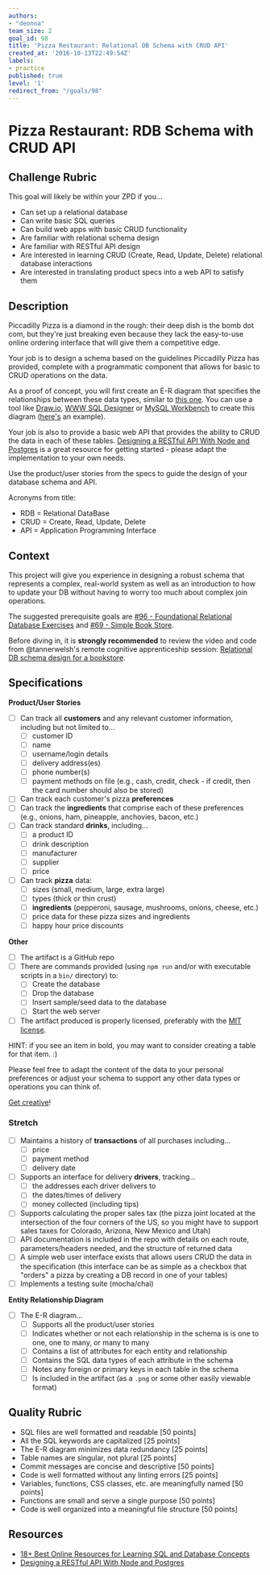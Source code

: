 ```yaml
---
authors:
- "deonna"
team_size: 2
goal_id: 98
title: 'Pizza Restaurant: Relational DB Schema with CRUD API'
created_at: '2016-10-13T22:49:54Z'
labels:
- practice
published: true
level: '1'
redirect_from: "/goals/98"
---
```


# Pizza Restaurant: RDB Schema with CRUD API

## Challenge Rubric

This goal will likely be within your ZPD if you...

- Can set up a relational database
- Can write basic SQL queries
- Can build web apps with basic CRUD functionality
- Are familiar with relational schema design
- Are familiar with RESTful API design
- Are interested in learning CRUD (Create, Read, Update, Delete) relational database interactions
- Are interested in translating product specs into a web API to satisfy them

## Description

Piccadilly Pizza is a diamond in the rough: their deep dish is the bomb dot com, but they're just breaking even because they lack the easy-to-use online ordering interface that will give them a competitive edge.

Your job is to design a schema based on the guidelines Piccadilly Pizza has provided, complete with a programmatic component that allows for basic to CRUD operations on the data.

As a proof of concept, you will first create an E-R diagram that specifies the relationships between these data types, similar to [this one](http://www.conceptdraw.com/How-To-Guide/picture/erd-entity-relationship-diagram-symbols/SOFTWARE-DEVELOPMENT-ERD-Entity-Relationship-Model-Diagram.png). You can use a tool like [Draw.io](https://www.draw.io/?splash=0&libs=er;general;advanced;uml;basic;flowchart;arrows), [WWW SQL Designer](http://ondras.zarovi.cz/sql/demo/) or [MySQL Workbench](https://www.mysql.com/products/workbench/) to create this diagram ([here's](https://www.mysql.com/common/images/products/MySQL_Workbench_Visual_Design_Mac.png) an example).

Your job is also to provide a basic web API that provides the ability to CRUD the data in each of these tables. [Designing a RESTful API With Node and Postgres](http://mherman.org/blog/2016/03/13/designing-a-restful-api-with-node-and-postgres/#.WAqKX5MrKRt) is a great resource for getting started - please adapt the implementation to your own needs.

Use the product/user stories from the specs to guide the design of your database schema and API.

Acronyms from title:

- RDB = Relational DataBase
- CRUD = Create, Read, Update, Delete
- API = Application Programming Interface

## Context

This project will give you experience in designing a robust schema that represents a complex, real-world system as well as an introduction to how to update your DB without having to worry too much about complex join operations.

The suggested prerequisite goals are [#96 - Foundational Relational Database Exercises](./96-Foundational_Relational_Database_Exercises.md) and [#69 - Simple Book Store](./69-Simple_Book_Store.md).

Before diving in, it is **strongly recommended** to review the video and code from @tannerwelsh's remote cognitive apprenticeship session: [Relational DB schema design for a bookstore](https://github.com/GuildCrafts/cog-app/tree/master/sessions/02-bookstore-db-schema-20161026).

## Specifications

**Product/User Stories**

- [ ] Can track all **customers** and any relevant customer information, including but not limited to...
  - [ ] customer ID
  - [ ] name
  - [ ] username/login details
  - [ ] delivery address(es)
  - [ ] phone number(s)
  - [ ] payment methods on file (e.g., cash, credit, check - if credit, then the card number should also be stored)
- [ ] Can track each customer's pizza **preferences**
- [ ] Can track the **ingredients** that comprise each of these preferences (e.g., onions, ham, pineapple, anchovies, bacon, etc.)
- [ ] Can track standard **drinks**, including...
  - [ ] a product ID
  - [ ] drink description
  - [ ] manufacturer
  - [ ] supplier
  - [ ] price
- [ ] Can track **pizza** data:
  - [ ] sizes (small, medium, large, extra large)
  - [ ] types (thick or thin crust)
  - [ ] **ingredients** (pepperoni, sausage, mushrooms, onions, cheese, etc.)
  - [ ] price data for these pizza sizes and ingredients
  - [ ] happy hour price discounts

**Other**
- [ ] The artifact is a GitHub repo
- [ ] There are commands provided (using `npm run` and/or with executable scripts in a `bin/` directory) to:
  - [ ] Create the database
  - [ ] Drop the database
  - [ ] Insert sample/seed data to the database
  - [ ] Start the web server
- [ ] The artifact produced is properly licensed, preferably with the [MIT license](https://opensource.org/licenses/MIT).

HINT: if you see an item in bold, you may want to consider creating a table for that item. :)

Please feel free to adapt the content of the data to your personal preferences or adjust your schema to support any other data types or operations you can think of.

[Get creative](https://www.youtube.com/watch?v=9C_HReR_McQ)!

### Stretch

- [ ] Maintains a history of **transactions** of all purchases including...
  - [ ] price
  - [ ] payment method
  - [ ] delivery date
- [ ] Supports an interface for delivery **drivers**, tracking...
  - [ ] the addresses each driver delivers to
  - [ ] the dates/times of delivery
  - [ ] money collected (including tips)
- [ ] Supports calculating the proper sales tax (the pizza joint located at the intersection of the four corners of the US, so you might have to support sales taxes for Colorado, Arizona, New Mexico and Utah)
- [ ] API documentation is included in the repo with details on each route, parameters/headers needed, and the structure of returned data
- [ ] A simple web user interface exists that allows users CRUD the data in the specification (this interface can be as simple as a checkbox that "orders" a pizza by creating a DB record in one of your tables)
- [ ] Implements a testing suite (mocha/chai)

**Entity Relationship Diagram**

- [ ] The E-R diagram...
  - [ ] Supports all the product/user stories
  - [ ] Indicates whether or not each relationship in the schema is is one to one, one to many, or many to many
  - [ ] Contains a list of attributes for each entity and relationship
  - [ ] Contains the SQL data types of each attribute in the schema
  - [ ] Notes any foreign or primary keys in each table in the schema
  - [ ] Is included in the artifact (as a `.png` or some other easily viewable format)

## Quality Rubric

- SQL files are well formatted and readable [50 points]
- All the SQL keywords are capitalized [25 points]
- The E-R diagram minimizes data redundancy [25 points]
- Table names are singular, not plural [25 points]
- Commit messages are concise and descriptive [50 points]
- Code is well formatted without any linting errors [25 points]
- Variables, functions, CSS classes, etc. are meaningfully named [50 points]
- Functions are small and serve a single purpose [50 points]
- Code is well organized into a meaningful file structure [50 points]

## Resources

- [18+ Best Online Resources for Learning SQL and Database Concepts](http://www.vertabelo.com/blog/notes-from-the-lab/18-best-online-resources-for-learning-sql-and-database)
- [Designing a RESTful API With Node and Postgres](http://mherman.org/blog/2016/03/13/designing-a-restful-api-with-node-and-postgres/#.WAqKX5MrKRt)
